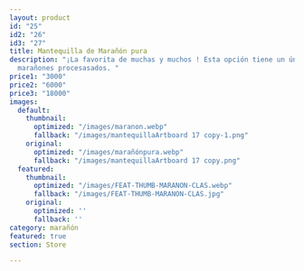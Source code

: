 ```yaml
---
layout: product
id: "25"
id2: "26"
id3: "27"
title: Mantequilla de Marañón pura
description: "¡La favorita de muchas y muchos ! Esta opción tiene un único ingrediente:
  marañones procesasados. "
price1: "3000"
price2: "6000"
price3: "18000"
images:
  default:
    thumbnail:
      optimized: "/images/maranon.webp"
      fallback: "/images/mantequillaArtboard 17 copy-1.png"
    original:
      optimized: "/images/marañónpura.webp"
      fallback: "/images/mantequillaArtboard 17 copy.png"
  featured:
    thumbnail:
      optimized: "/images/FEAT-THUMB-MARANON-CLAS.webp"
      fallback: "/images/FEAT-THUMB-MARANON-CLAS.jpg"
    original:
      optimized: ''
      fallback: ''
category: marañón
featured: true
section: Store

---
```

